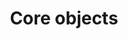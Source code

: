 ---
title: Core objects
product-type: "connect"
content-type: "api-doc"
order: 6

include: developers/api-object.html
---